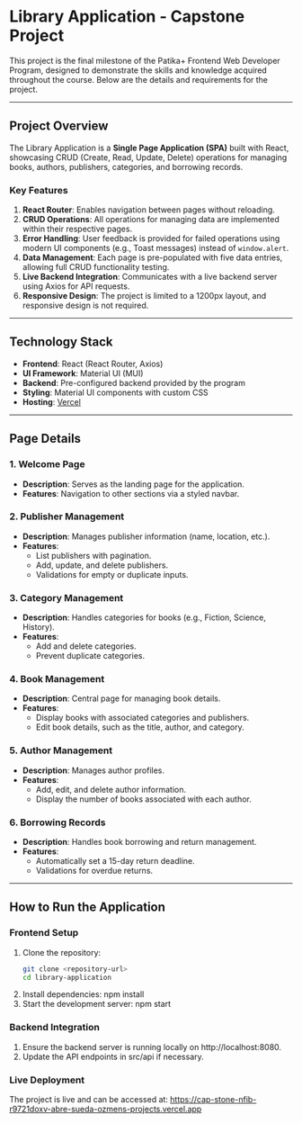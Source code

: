 # Library Application - Capstone Project

This project is the final milestone of the Patika+ Frontend Web Developer Program, designed to demonstrate the skills and knowledge acquired throughout the course. Below are the details and requirements for the project.

---

## Project Overview
The Library Application is a **Single Page Application (SPA)** built with React, showcasing CRUD (Create, Read, Update, Delete) operations for managing books, authors, publishers, categories, and borrowing records.

### Key Features
1. **React Router**: Enables navigation between pages without reloading.
2. **CRUD Operations**: All operations for managing data are implemented within their respective pages.
3. **Error Handling**: User feedback is provided for failed operations using modern UI components (e.g., Toast messages) instead of `window.alert`.
4. **Data Management**: Each page is pre-populated with five data entries, allowing full CRUD functionality testing.
5. **Live Backend Integration**: Communicates with a live backend server using Axios for API requests.
6. **Responsive Design**: The project is limited to a 1200px layout, and responsive design is not required.

---

## Technology Stack
- **Frontend**: React (React Router, Axios)
- **UI Framework**: Material UI (MUI)
- **Backend**: Pre-configured backend provided by the program
- **Styling**: Material UI components with custom CSS
- **Hosting**: [Vercel](https://vercel.com/)

---

## Page Details

### 1. **Welcome Page**
- **Description**: Serves as the landing page for the application.
- **Features**: Navigation to other sections via a styled navbar.

### 2. **Publisher Management**
- **Description**: Manages publisher information (name, location, etc.).
- **Features**:
  - List publishers with pagination.
  - Add, update, and delete publishers.
  - Validations for empty or duplicate inputs.

### 3. **Category Management**
- **Description**: Handles categories for books (e.g., Fiction, Science, History).
- **Features**:
  - Add and delete categories.
  - Prevent duplicate categories.

### 4. **Book Management**
- **Description**: Central page for managing book details.
- **Features**:
  - Display books with associated categories and publishers.
  - Edit book details, such as the title, author, and category.

### 5. **Author Management**
- **Description**: Manages author profiles.
- **Features**:
  - Add, edit, and delete author information.
  - Display the number of books associated with each author.

### 6. **Borrowing Records**
- **Description**: Handles book borrowing and return management.
- **Features**:
  - Automatically set a 15-day return deadline.
  - Validations for overdue returns.

---

## How to Run the Application

### Frontend Setup
1. Clone the repository:
   ```bash
   git clone <repository-url>
   cd library-application
2. Install dependencies:
   npm install
3. Start the development server:
   npm start

### Backend Integration
1. Ensure the backend server is running locally on http://localhost:8080.
2. Update the API endpoints in src/api if necessary.

### Live Deployment
The project is live and can be accessed at:  https://cap-stone-nfib-r9721doxv-abre-sueda-ozmens-projects.vercel.app